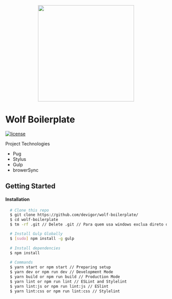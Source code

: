 <p align="center">
  <img src="http://nicolehanusekart.com/wp-content/uploads/2013/06/wolf-sm-600x578.png" width="300">
</p>

# Wolf Boilerplate
[![license](https://img.shields.io/github/license/mashape/apistatus.svg)](./LICENSE)

Project Technologies
  - Pug
  - Stylus
  - Gulp
  - browerSync
  
## Getting Started
#### Installation
``` sh
  # Clone this repo
  $ git clone https://github.com/devigor/wolf-boilerplate/ 
  $ cd wolf-boilerplate
  $ tm -rf .git // Delete .git // Para quem usa windows exclua direto da pasta clonada

  # Install Gulp Globally
  $ [sudo] npm install -g gulp
  
  # Install dependencies
  $ npm install
  
  # Commands
  $ yarn start or npm start // Preparing setup
  $ yarn dev or npm run dev // Development Mode
  $ yarn build or npm run build // Production Mode
  $ yarn lint or npm run lint // ESLint and Stylelint
  $ yarn lint:js or npm run lint:js // ESlint
  $ yarn lint:css or npm run lint:css // Stylelint

